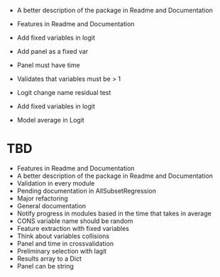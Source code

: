  - A better description of the package in Readme and Documentation
 - Features in Readme and Documentation
 - Add fixed variables in logit
 - Add panel as a fixed var
 - Panel must have time
 - Validates that variables must be > 1
 - Logit change name residual test

 - Add fixed variables in logit
 - Model average in Logit

# TBD
 - Features in Readme and Documentation
 - A better description of the package in Readme and Documentation
 - Validation in every module
 - Pending documentation in AllSubsetRegression
 - Major refactoring
 - General documentation
 - Notify progress in modules based in the time that takes in average
 - CONS variable name should be random
 - Feature extraction with fixed variables
 - Think about variables collisions
 - Panel and time in crossvalidation
 - Preliminary selection with lagit
 - Results array to a Dict
 - Panel can be string
  